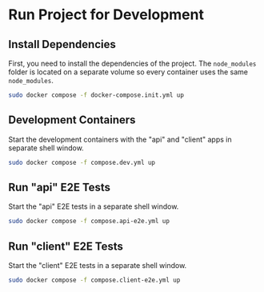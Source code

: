 # Run Project for Development

## Install Dependencies

First, you need to install the dependencies of the project. The `node_modules` folder is located on a separate volume so every container uses the same `node_modules`.

```bash
sudo docker compose -f docker-compose.init.yml up
```

## Development Containers

Start the development containers with the "api" and "client" apps in separate shell window.

```bash
sudo docker compose -f compose.dev.yml up
```

## Run "api" E2E Tests

Start the "api" E2E tests in a separate shell window.

```bash
sudo docker compose -f compose.api-e2e.yml up
```

## Run "client" E2E Tests

Start the "client" E2E tests in a separate shell window.

```bash
sudo docker compose -f compose.client-e2e.yml up
```
